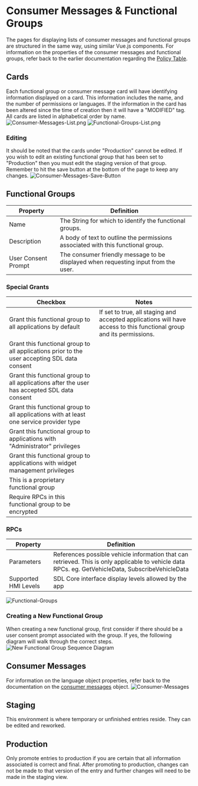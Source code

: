 # Consumer Messages & Functional Groups
The pages for displaying lists of consumer messages and functional groups are structured in the same way, using similar Vue.js components. For information on the properties of the consumer messages and functional groups, refer back to the earlier documentation regarding the [Policy Table](/docs/sdl-server/master/policy-table/overview/).

## Cards
Each functional group or consumer message card will have identifying information displayed on a card. This information includes the name, and the number of permissions or languages. If the information in the card has been altered since the time of creation then it will have a "MODIFIED" tag. All cards are listed in alphabetical order by name.
![Consumer-Messages-List.png](./assets/Consumer-Messages-List.png)
![Functional-Groups-List.png](./assets/Functional-Groups-List.png)

### Editing
It should be noted that the cards under "Production" cannot be edited. If you wish to edit an existing functional group that has been set to "Production" then you must edit the staging version of that group. Remember to hit the save button at the bottom of the page to keep any changes.
![Consumer-Messages-Save-Button](./assets/Consumer-Messages-Save-Button.png) 

## Functional Groups
| Property | Definition |
|----------|---------|
| Name | The String for which to identify the functional groups. |
| Description | A body of text to outline the permissions associated with this functional group. |
| User Consent Prompt | The consumer friendly message to be displayed when requesting input from the user. |

### Special Grants
| Checkbox | Notes |
|----------|---------|
| Grant this functional group to all applications by default  | If set to true, all staging and accepted applications will have access to this functional group and its permissions. |
| Grant this functional group to all applications prior to the user accepting SDL data consent  |  |
| Grant this functional group to all applications after the user has accepted SDL data consent  |  |
| Grant this functional group to all applications with at least one service provider type  |  |
| Grant this functional group to applications with "Administrator" privileges  |  |
| Grant this functional group to applications with widget management privileges  |  |
| This is a proprietary functional group  |  |
| Require RPCs in this functional group to be encrypted   |  |

### RPCs
| Property | Definition |
|----------|---------|
| Parameters | References possible vehicle information that can retrieved. This is only applicable to vehicle data RPCs. eg. GetVehicleData, SubscribeVehicleData |
| Supported HMI Levels | SDL Core interface display levels allowed by the app |

![Functional-Groups](./assets/Functional-Groups.png)

### Creating a New Functional Group
When creating a new functional group, first consider if there should be a user consent prompt associated with the group. If yes, the following diagram will walk through the correct steps.
![New Functional Group Sequence Diagram](./assets/functional_group_flowchart.jpg)

## Consumer Messages
For information on the language object properties, refer back to the documentation on the <a href="/docs/sdl-server/master/policy-table/consumer-friendly-messages/">consumer messages</a> object.
![Consumer-Messages](./assets/Consumer-Messages.png)

## Staging 
This environment is where temporary or unfinished entries reside. They can be edited and reworked.

## Production
Only promote entries to production if you are certain that all information associated is correct and final. After promoting to production, changes can not be made to that version of the entry and further changes will need to be made in the staging view.